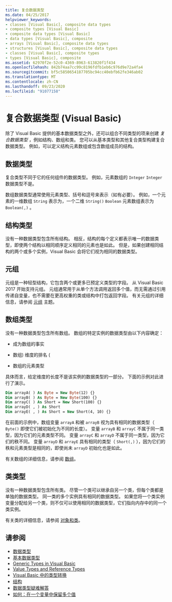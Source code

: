 ```yaml
---
title: 复合数据类型
ms.date: 04/25/2017
helpviewer_keywords:
- classes [Visual Basic], composite data types
- composite types [Visual Basic]
- composite data types [Visual Basic]
- data types [Visual Basic], composite
- arrays [Visual Basic], composite data types
- structures [Visual Basic], composite data types
- classes [Visual Basic], composite types
- types [Visual Basic], composite
ms.assetid: 62970f2e-52c0-4369-8963-613820f1f434
ms.openlocfilehash: 842b74aa7cc99c8196fdfb1eb6c976d9e72a4fa4
ms.sourcegitcommit: bf5c5850654187705bc94cc40ebfb62fe346ab02
ms.translationtype: MT
ms.contentlocale: zh-CN
ms.lasthandoff: 09/23/2020
ms.locfileid: "91077158"
---
```

# <a name="composite-data-types-visual-basic"></a>复合数据类型 (Visual Basic)

除了 Visual Basic 提供的基本数据类型之外，还可以组合不同类型的项来创建 *复合数据类型* ，例如结构、数组和类。 您可以从基本类型和其他复合类型构建复合数据类型。 例如，可以定义结构元素数组或包含数组成员的结构。  
  
## <a name="data-types"></a>数据类型  

 复合类型不同于它的任何组件的数据类型。 例如，元素数组的 `Integer` `Integer` 数据类型不是。  
  
 数组数据类型通常使用元素类型、括号和逗号来表示（如有必要）。 例如，一个元素的一维数组 `String` 表示为，一个二维 `String()` `Boolean` 元素数组表示为 `Boolean(,)` 。  
  
## <a name="structure-types"></a>结构类型  

 没有一种数据类型包含所有结构。 相反，结构的每个定义都表示唯一的数据类型，即使两个结构以相同顺序定义相同的元素也是如此。 但是，如果创建相同结构的两个或多个实例，Visual Basic 会将它们视为相同的数据类型。  
  
## <a name="tuples"></a>元组

元组是一种轻型结构，它包含两个或更多已预定义类型的字段。 从 Visual Basic 2017 开始支持元组。 元组通常用于从单个方法调用返回多个值，而无需通过引用传递自变量，也不需要在更高权重的类或结构中打包返回字段。 有关元组的详细信息，请参阅 [元组](tuples.md) 主题。

## <a name="array-types"></a>数组类型  

 没有一种数据类型包含所有数组。 数组的特定实例的数据类型由以下内容确定：  
  
- 成为数组的事实  
  
- 数组) 维度的排名 (  
  
- 数组的元素类型  
  
 具体而言，给定维度的长度不是该实例的数据类型的一部分。 下面的示例对此进行了演示。  
  
```vb  
Dim arrayA( ) As Byte = New Byte(12) {}  
Dim arrayB( ) As Byte = New Byte(100) {}  
Dim arrayC( ) As Short = New Short(100) {}  
Dim arrayD( , ) As Short  
Dim arrayE( , ) As Short = New Short(4, 10) {}  
```  
  
 在前面的示例中，数组变量 `arrayA` 和被 `arrayB` 视为具有相同的数据类型（ `Byte()` 即使它们被初始化为不同的长度）。 变量 `arrayB` 和 `arrayC` 不属于同一类型，因为它们的元素类型不同。 变量 `arrayC` 和 `arrayD` 不属于同一类型，因为它们的秩不同。 变量 `arrayD` 和 `arrayE` 具有相同的类型（ `Short(,)` ），因为它们的秩和元素类型是相同的，即使尚未 `arrayD` 初始化也是如此。  
  
 有关数组的详细信息，请参阅 [数组](../arrays/index.md)。  
  
## <a name="class-types"></a>类类型  

 没有一种数据类型包含所有类。 尽管一个类可以继承自另一个类，但每个类都是单独的数据类型。 同一类的多个实例具有相同的数据类型。 如果您将一个类实例变量分配给另一个类，则不仅可以使用相同的数据类型，它们指向内存中的同一个类实例。  
  
 有关类的详细信息，请参阅 [对象和类](../objects-and-classes/index.md)。  
  
## <a name="see-also"></a>请参阅

- [数据类型](index.md)
- [基本数据类型](elementary-data-types.md)
- [Generic Types in Visual Basic](generic-types.md)
- [Value Types and Reference Types](value-types-and-reference-types.md)
- [Visual Basic 中的类型转换](type-conversions.md)
- [结构](structures.md)
- [数据类型疑难解答](troubleshooting-data-types.md)
- [如何：在一个变量中保留多个值](how-to-hold-more-than-one-value-in-a-variable.md)
